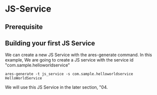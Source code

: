 # JS-Service

## Prerequisite

## Building your first JS Service

We can create a new JS Service with the ares-generate command. In this example, We are going to create a JS service with the service id "com.sample.helloworldservice"
```
ares-generate -t js_service -s com.sample.helloworldservice HelloWorldService
```
We will use this JS Service in the later section, "04.
